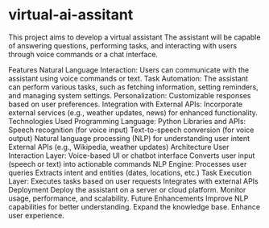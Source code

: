 # virtual-ai-assitant
This project aims to develop a virtual assistant The assistant will be capable of answering questions, performing tasks, and interacting with users through voice commands or a chat interface.

Features Natural Language Interaction: Users can communicate with the assistant using voice commands or text. Task Automation: The assistant can perform various tasks, such as fetching information, setting reminders, and managing system settings. Personalization: Customizable responses based on user preferences. Integration with External APIs: Incorporate external services (e.g., weather updates, news) for enhanced functionality. Technologies Used Programming Language: Python Libraries and APIs: Speech recognition (for voice input) Text-to-speech conversion (for voice output) Natural language processing (NLP) for understanding user intent External APIs (e.g., Wikipedia, weather updates) Architecture User Interaction Layer: Voice-based UI or chatbot interface Converts user input (speech or text) into actionable commands NLP Engine: Processes user queries Extracts intent and entities (dates, locations, etc.) Task Execution Layer: Executes tasks based on user requests Integrates with external APIs Deployment Deploy the assistant on a server or cloud platform. Monitor usage, performance, and scalability. Future Enhancements Improve NLP capabilities for better understanding. Expand the knowledge base. Enhance user experience.
